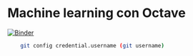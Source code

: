 # Machine learning con Octave 

[![Binder](https://mybinder.org/badge.svg)](https://mybinder.org/v2/gh/JoseMontanaC/ML_COURSERA/master?urlpath=lab)
``` bash
	git config credential.username (git username)
```